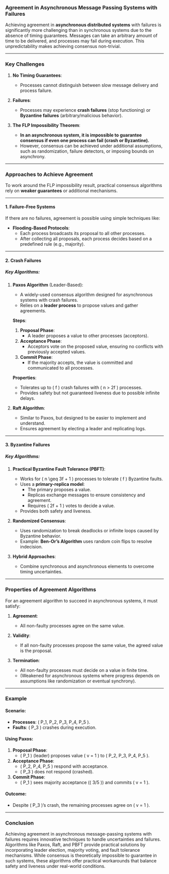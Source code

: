 ### **Agreement in Asynchronous Message Passing Systems with Failures**

Achieving agreement in **asynchronous distributed systems** with failures is significantly more challenging than in synchronous systems due to the absence of timing guarantees. Messages can take an arbitrary amount of time to be delivered, and processes may fail during execution. This unpredictability makes achieving consensus non-trivial.

---

### **Key Challenges**

1. **No Timing Guarantees**:
   - Processes cannot distinguish between slow message delivery and process failure.
   
2. **Failures**:
   - Processes may experience **crash failures** (stop functioning) or **Byzantine failures** (arbitrary/malicious behavior).

3. **The FLP Impossibility Theorem**:
   - **In an asynchronous system, it is impossible to guarantee consensus if even one process can fail (crash or Byzantine).**
   - However, consensus can be achieved under additional assumptions, such as randomization, failure detectors, or imposing bounds on asynchrony.

---

### **Approaches to Achieve Agreement**

To work around the FLP impossibility result, practical consensus algorithms rely on **weaker guarantees** or additional mechanisms.

---

#### **1. Failure-Free Systems**

If there are no failures, agreement is possible using simple techniques like:
- **Flooding-Based Protocols**:
  - Each process broadcasts its proposal to all other processes.
  - After collecting all proposals, each process decides based on a predefined rule (e.g., majority).

---

#### **2. Crash Failures**

##### **Key Algorithms**:

1. **Paxos Algorithm** (Leader-Based):
   - A widely-used consensus algorithm designed for asynchronous systems with crash failures.
   - Relies on a **leader process** to propose values and gather agreements.

   **Steps**:
   1. **Proposal Phase**:
      - A leader proposes a value to other processes (acceptors).
   2. **Acceptance Phase**:
      - Acceptors vote on the proposed value, ensuring no conflicts with previously accepted values.
   3. **Commit Phase**:
      - If the majority accepts, the value is committed and communicated to all processes.

   **Properties**:
   - Tolerates up to \( f \) crash failures with \( n > 2f \) processes.
   - Provides safety but not guaranteed liveness due to possible infinite delays.

2. **Raft Algorithm**:
   - Similar to Paxos, but designed to be easier to implement and understand.
   - Ensures agreement by electing a leader and replicating logs.

---

#### **3. Byzantine Failures**

##### **Key Algorithms**:

1. **Practical Byzantine Fault Tolerance (PBFT)**:
   - Works for \( n \geq 3f + 1 \) processes to tolerate \( f \) Byzantine faults.
   - Uses a **primary-replica model**:
     - The primary proposes a value.
     - Replicas exchange messages to ensure consistency and agreement.
     - Requires \( 2f + 1 \) votes to decide a value.
   - Provides both safety and liveness.

2. **Randomized Consensus**:
   - Uses randomization to break deadlocks or infinite loops caused by Byzantine behavior.
   - Example: **Ben-Or’s Algorithm** uses random coin flips to resolve indecision.

3. **Hybrid Approaches**:
   - Combine synchronous and asynchronous elements to overcome timing uncertainties.

---

### **Properties of Agreement Algorithms**

For an agreement algorithm to succeed in asynchronous systems, it must satisfy:

1. **Agreement**:
   - All non-faulty processes agree on the same value.

2. **Validity**:
   - If all non-faulty processes propose the same value, the agreed value is the proposal.

3. **Termination**:
   - All non-faulty processes must decide on a value in finite time.
   - (Weakened for asynchronous systems where progress depends on assumptions like randomization or eventual synchrony).

---

### **Example**

#### **Scenario**:
- **Processes**: \( P_1, P_2, P_3, P_4, P_5 \).
- **Faults**: \( P_3 \) crashes during execution.

#### **Using Paxos**:
1. **Proposal Phase**:
   - \( P_1 \) (leader) proposes value \( v = 1 \) to \( P_2, P_3, P_4, P_5 \).
2. **Acceptance Phase**:
   - \( P_2, P_4, P_5 \) respond with acceptance.
   - \( P_3 \) does not respond (crashed).
3. **Commit Phase**:
   - \( P_1 \) sees majority acceptance (\( 3/5 \)) and commits \( v = 1 \).

#### **Outcome**:
- Despite \( P_3 \)’s crash, the remaining processes agree on \( v = 1 \).

---

### **Conclusion**

Achieving agreement in asynchronous message-passing systems with failures requires innovative techniques to handle uncertainties and failures. Algorithms like Paxos, Raft, and PBFT provide practical solutions by incorporating leader election, majority voting, and fault tolerance mechanisms. While consensus is theoretically impossible to guarantee in such systems, these algorithms offer practical workarounds that balance safety and liveness under real-world conditions.
